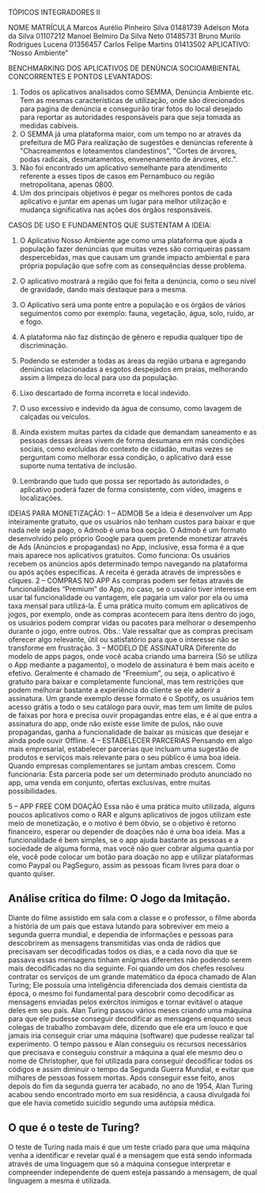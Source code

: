 TÓPICOS INTEGRADORES II

NOME						MATRÍCULA
Marcos Aurélio Pinheiro Silva 			01481739
Adelson Mota da Silva				01107212
Manoel Belmiro Da Silva Neto			01485731
Bruno Murilo Rodrigues Lucena			01356457
Carlos Felipe Martins				01413502
APLICATIVO: “Nosso Ambiente”

BENCHMARKING DOS APLICATIVOS DE DENÚNCIA SOCIOAMBIENTAL
CONCORRENTES E PONTOS LEVANTADOS:
1.	Todos os aplicativos analisados como SEMMA, Denúncia Ambiente etc. Tem as mesmas características de utilização, onde são direcionados para pagina de denúncia e conseguirão tirar fotos do local desejado para reportar as autoridades responsáveis para que seja tomada as medidas cabíveis.
2.	O SEMMA já uma plataforma maior, com um tempo no ar através da prefeitura de MG Para realização de sugestões e denúncias referente à "Chacreamentos e loteamentos clandestinos", "Cortes de árvores, podas radicais, desmatamentos, envenenamento de árvores, etc.".
3.	Não foi encontrado um aplicativo semelhante para atendimento referente a esses tipos de casos em Pernambuco ou região metropolitana, apenas 0800.
4.	Um dos principais objetivos é pegar os melhores pontos de cada aplicativo e juntar em apenas um lugar para melhor utilização e mudança significativa nas ações dos órgãos responsáveis.

CASOS DE USO E FUNDAMENTOS QUE SUSTENTAM A IDEIA:
1.	O Aplicativo Nosso Ambiente age como uma plataforma que ajuda a população fazer denúncias que muitas vezes são corriqueiras passam despercebidas, mas que causam um grande impacto ambiental e para própria população que sofre com as consequências desse problema.
2.	O aplicativo mostrará a região que foi feita a denúncia, como o seu nível de gravidade, dando mais destaque para a mesma.
3.	O Aplicativo será uma ponte entre a população e os órgãos de vários seguimentos como por exemplo: fauna, vegetação, água, solo, ruído, ar e fogo.
4.	A plataforma não faz distinção de gênero e repudia qualquer tipo de discriminação.
5.	Podendo se estender a todas as áreas da região urbana e agregando denúncias relacionadas a esgotos despejados em praias, melhorando assim a limpeza do local para uso da população.
6.	Lixo descartado de forma incorreta e local indevido.
7.	O uso excessivo e indevido da água de consumo, como lavagem de calçadas ou veículos.

8.	Ainda existem muitas partes da cidade que demandam saneamento e as pessoas dessas áreas vivem de forma desumana em más condições sociais, como excluídas do contexto de cidadão, muitas vezes se perguntam como melhorar essa condição, o aplicativo dará esse suporte numa tentativa de inclusão.
9.	Lembrando que tudo que possa ser reportado às autoridades, o aplicativo poderá fazer de forma consistente, com vídeo, imagens e localizações.

IDEIAS PARA MONETIZAÇÃO:
1 – ADMOB
Se a ideia é desenvolver um App inteiramente gratuito, que os usuários não tenham custos para baixar e que nada nele seja pago, o Admob é uma boa opção.
O Admob é um formato desenvolvido pelo próprio Google para quem pretende monetizar através de Ads (Anúncios e propagandas) no App, inclusive, essa forma é a que mais aparece nos aplicativos gratuitos.
Como funciona: Os usuários recebem os anúncios após determinado tempo navegando na plataforma ou após ações específicas. A receita é gerada através de impressões e cliques.
 2 – COMPRAS NO APP
As compras podem ser feitas através de funcionalidades “Premium” do App, no caso, se o usuário tiver interesse em usar tal funcionalidade ou vantagem, ele pagaria um valor por ela ou uma taxa mensal para utilizá-la. É uma prática muito comum em aplicativos de jogos, por exemplo, onde as compras acontecem para itens dentro do jogo, os usuários podem comprar vidas ou pacotes para melhorar o desempenho durante o jogo, entre outros. 
Obs.: Vale ressaltar que as compras precisam oferecer algo relevante, útil ou satisfatório para que o interesse não se transforme em frustração. 
3 – MODELO DE ASSINATURA
Diferente do modelo de apps pagos, onde você acaba criando uma barreira (Só se utiliza o App mediante a pagamento), o modelo de assinatura é bem mais aceito e efetivo. Geralmente é chamado de “Freemium”, ou seja, o aplicativo é gratuito para baixar e completamente funcional, mas tem restrições que podem melhorar bastante a experiência do cliente se ele aderir a assinatura.
Um grande exemplo desse formato é o Spotify, os usuários tem acesso grátis a todo o seu catálogo para ouvir, mas tem um limite de pulos de faixas por hora e precisa ouvir propagandas entre elas, e é aí que entra a assinatura do app, onde não existe esse limite de pulos, não ouve propagandas, ganha a funcionalidade de baixar as músicas que desejar e ainda pode ouvir Offline. 
4 – ESTABELECER PARCERIAS
Pensando em algo mais empresarial, estabelecer parcerias que incluam uma sugestão de produtos e serviços mais relevante para o seu público é uma boa ideia. Quando empresas complementares se juntam ambas crescem.
Como funcionaria: Esta parceria pode ser um determinado produto anunciado no app, uma venda em conjunto, ofertas exclusivas, entre muitas possibilidades.

5 – APP FREE COM DOAÇÃO
Essa não é uma prática muito utilizada, alguns poucos aplicativos como o RAR e alguns aplicativos de jogos utilizam este meio de monetização, e o motivo é bem óbvio, se o objetivo é retorno financeiro, esperar ou depender de doações não é uma boa ideia. 
Mas a funcionalidade é bem simples, se o app ajuda bastante as pessoas e a sociedade de alguma forma, mas você não quer cobrar alguma quantia por ele, você pode colocar um botão para doação no app e utilizar plataformas como Paypal ou PagSeguro, assim as pessoas ficam livres para doar o quanto quiser.

## Análise crítica do filme: O Jogo da Imitação.

 Diante do filme assistido em sala com a classe e o professor, o filme aborda a história de um país que estava lutando para sobreviver em meio a segunda guerra mundial, e dependia de informações e pessoas para descobrirem as mensagens transmitidas vias onda de rádios que precisavam ser decodificadas todos os dias, e a cada novo dia que se passava essas mensagens tinham enigmas diferentes não podendo serem mais decodificadas no dia seguinte. 
 Foi quando um dos chefes resolveu contratar os serviços de um grande matemático da época chamado de Alan Turing; Ele possuía uma inteligência diferenciada dos demais cientista da época, o mesmo foi fundamental para descobrir como decodificar as mensagens enviadas pelos exércitos inimigos e tornar evitável o ataque deles em seu país.
 Alan Turing passou vários meses criando uma máquina para que ele pudesse conseguir decodificar as mensagens enquanto seus colegas de trabalho zombavam dele, dizendo que ele era um louco e que jamais iria conseguir criar uma máquina (software) que pudesse realizar tal experimento. O tempo passou e Alan conseguiu os recursos necessários que precisava e conseguiu construir a máquina a qual ele mesmo deu o nome de Christopher, que foi utilizada para conseguir decodificar todos os códigos e assim diminuir o tempo da Segunda Guerra Mundial, e evitar que milhares de pessoas fossem mortas.
 Após conseguir esse feito, anos depois do fim da segunda guerra ter acabado, no ano de 1954, Alan Turing acabou sendo encontrado morto em sua residência, a causa divulgada foi que ele havia cometido suicídio segundo uma autópsia médica.

## O que é o teste de Turing?

O teste de Turing nada mais é que um teste criado para que uma máquina venha a identificar e revelar qual é a mensagem que está sendo informada através de uma linguagem que só a máquina consegue interpretar e compreender independente de quem esteja passando a mensagem, de qual linguagem a mesma é utilizada.






